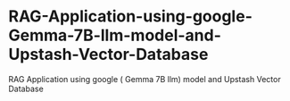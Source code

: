 # RAG-Application-using-google-Gemma-7B-llm-model-and-Upstash-Vector-Database
RAG Application using google ( Gemma 7B llm) model and Upstash Vector Database
